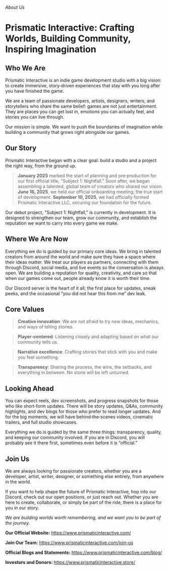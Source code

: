 *About Us*
# Prismatic Interactive: Crafting Worlds, Building Community, Inspiring Imagination

## Who We Are 
Prismatic Interactive is an indie game development studio with a big vision: to create immersive, story‑driven experiences that stay with you long after you have finished the game.

We are a team of passionate developers, artists, designers, writers, and storytellers who share the same belief: games are not just entertainment. They are places you can get lost in, emotions you can actually feel, and stories you can live through.

Our mission is simple. We want to push the boundaries of imagination while building a community that grows right alongside our games. 

## Our Story 
Prismatic Interactive began with a clear goal: build a studio and a project the right way, from the ground up.

> **January 2025** marked the start of planning and pre‑production for our first official title, "Subject 1: Nightfall." Soon after, we began assembling a talented, global team of creators who shared our vision. 
> **June 16, 2025**, we held our official onboarding meeting; the true start of development. 
> **September 10, 2025**, we had officially formed Prismatic Interactive LLC, securing our foundation for the future.

Our debut project, "Subject 1: Nightfall," is currently in development. It is designed to strengthen our team, grow our community, and establish the reputation we want to carry into every game we make.

## Where We Are Now 
Everything we do is guided by our primary core ideas. We bring in talented creators from around the world and make sure they have a space where their ideas matter. We treat our players as partners, connecting with them through Discord, social media, and live events so the conversation is always open. We are building a reputation for quality, creativity, and care so that when our games come out, people already know it is worth their time.

Our Discord server is the heart of it all; the first place for updates, sneak peeks, and the occasional “you did not hear this from me” dev leak.

## Core Values 
> **Creative innovation**: We are not afraid to try new ideas, mechanics, and ways of telling stories.

> **Player‑centered**: Listening closely and adapting based on what our community tells us.

> **Narrative excellence**: Crafting stories that stick with you and make you feel something.

> **Transparency**: Sharing the process, the wins, the setbacks, and everything in between. No stone will be left unturned.

## Looking Ahead 
You can expect reels, dev screenshots, and progress snapshots for those who like short‑form updates. There will be story updates, Q&As, community highlights, and dev blogs for those who prefer to read longer updates. And for the big moments, we will have behind‑the‑scenes videos, cinematic trailers, and full studio showcases.

Everything we do is guided by the same three things: transparency, quality, and keeping our community involved. If you are in Discord, you will probably see it there first, sometimes even before it is “official.”

## Join Us 
We are always looking for passionate creators, whether you are a developer, artist, writer, designer, or something else entirely, from anywhere in the world.

If you want to help shape the future of Prismatic Interactive, hop into our Discord, check out our open positions, or just reach out. Whether you are here to create, collaborate, or simply be part of the ride, there is a place for you in our story.

*We are building worlds worth remembering, and we want you to be part of the journey.*




**Our Official  Website:** https://www.prismaticinteractive.com/

**Join Our Team:** https://www.prismaticinteractive.com/join-us

**Official Blogs and Statements:** https://www.prismaticinteractive.com/blog/

**Investors and Donors:** https://www.prismaticinteractive.store/
